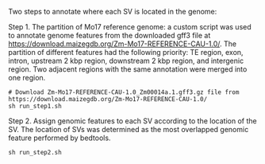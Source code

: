 Two steps to annotate where each SV is located in the genome:

Step 1. The partition of Mo17 reference genome: a custom script was used to annotate genome features from the downloaded gff3 file at https://download.maizegdb.org/Zm-Mo17-REFERENCE-CAU-1.0/. The partition of different features had the following priority: TE region, exon, intron, upstream 2 kbp region, downstream 2 kbp region, and intergenic region. Two adjacent regions with the same annotation were merged into one region. 
```
# Download Zm-Mo17-REFERENCE-CAU-1.0_Zm00014a.1.gff3.gz file from https://download.maizegdb.org/Zm-Mo17-REFERENCE-CAU-1.0/
sh run_step1.sh
```

Step 2. Assign genomic features to each SV according to the location of the SV. The location of SVs was determined as the most overlapped genomic feature performed by bedtools.
```
sh run_step2.sh
```